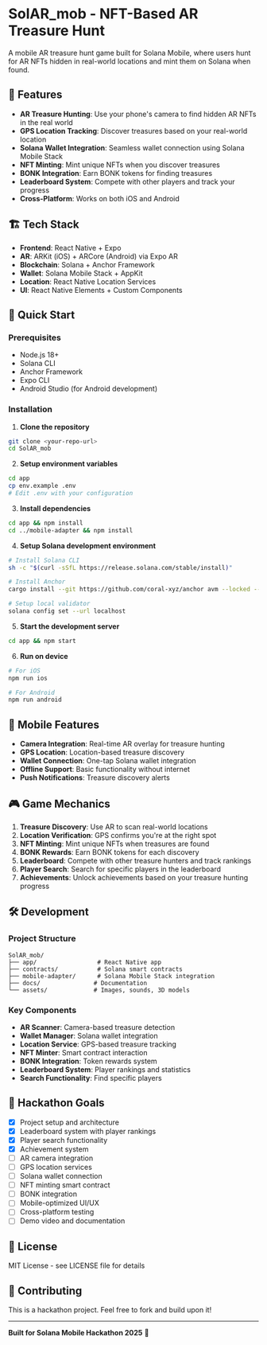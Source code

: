 # SolAR_mob - NFT-Based AR Treasure Hunt

A mobile AR treasure hunt game built for Solana Mobile, where users hunt for AR NFTs hidden in real-world locations and mint them on Solana when found.

## 🎯 Features

- **AR Treasure Hunting**: Use your phone's camera to find hidden AR NFTs in the real world
- **GPS Location Tracking**: Discover treasures based on your real-world location
- **Solana Wallet Integration**: Seamless wallet connection using Solana Mobile Stack
- **NFT Minting**: Mint unique NFTs when you discover treasures
- **BONK Integration**: Earn BONK tokens for finding treasures
- **Leaderboard System**: Compete with other players and track your progress
- **Cross-Platform**: Works on both iOS and Android

## 🏗️ Tech Stack

- **Frontend**: React Native + Expo
- **AR**: ARKit (iOS) + ARCore (Android) via Expo AR
- **Blockchain**: Solana + Anchor Framework
- **Wallet**: Solana Mobile Stack + AppKit
- **Location**: React Native Location Services
- **UI**: React Native Elements + Custom Components

## 🚀 Quick Start

### Prerequisites
- Node.js 18+
- Solana CLI
- Anchor Framework
- Expo CLI
- Android Studio (for Android development)

### Installation

1. **Clone the repository**
```bash
git clone <your-repo-url>
cd SolAR_mob
```

2. **Setup environment variables**
```bash
cd app
cp env.example .env
# Edit .env with your configuration
```

3. **Install dependencies**
```bash
cd app && npm install
cd ../mobile-adapter && npm install
```

4. **Setup Solana development environment**
```bash
# Install Solana CLI
sh -c "$(curl -sSfL https://release.solana.com/stable/install)"

# Install Anchor
cargo install --git https://github.com/coral-xyz/anchor avm --locked --force

# Setup local validator
solana config set --url localhost
```

5. **Start the development server**
```bash
cd app && npm start
```

6. **Run on device**
```bash
# For iOS
npm run ios

# For Android
npm run android
```

## 📱 Mobile Features

- **Camera Integration**: Real-time AR overlay for treasure hunting
- **GPS Location**: Location-based treasure discovery
- **Wallet Connection**: One-tap Solana wallet integration
- **Offline Support**: Basic functionality without internet
- **Push Notifications**: Treasure discovery alerts

## 🎮 Game Mechanics

1. **Treasure Discovery**: Use AR to scan real-world locations
2. **Location Verification**: GPS confirms you're at the right spot
3. **NFT Minting**: Mint unique NFTs when treasures are found
4. **BONK Rewards**: Earn BONK tokens for each discovery
5. **Leaderboard**: Compete with other treasure hunters and track rankings
6. **Player Search**: Search for specific players in the leaderboard
7. **Achievements**: Unlock achievements based on your treasure hunting progress

## 🛠️ Development

### Project Structure
```
SolAR_mob/
├── app/                 # React Native app
├── contracts/           # Solana smart contracts
├── mobile-adapter/      # Solana Mobile Stack integration
├── docs/               # Documentation
└── assets/             # Images, sounds, 3D models
```

### Key Components
- **AR Scanner**: Camera-based treasure detection
- **Wallet Manager**: Solana wallet integration
- **Location Service**: GPS-based treasure tracking
- **NFT Minter**: Smart contract interaction
- **BONK Integration**: Token rewards system
- **Leaderboard System**: Player rankings and statistics
- **Search Functionality**: Find specific players

## 🎯 Hackathon Goals

- [x] Project setup and architecture
- [x] Leaderboard system with player rankings
- [x] Player search functionality
- [x] Achievement system
- [ ] AR camera integration
- [ ] GPS location services
- [ ] Solana wallet connection
- [ ] NFT minting smart contract
- [ ] BONK integration
- [ ] Mobile-optimized UI/UX
- [ ] Cross-platform testing
- [ ] Demo video and documentation

## 📄 License

MIT License - see LICENSE file for details

## 🤝 Contributing

This is a hackathon project. Feel free to fork and build upon it!

---

**Built for Solana Mobile Hackathon 2025** 🚀